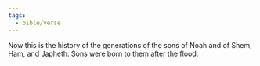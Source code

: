 ```yaml
---
tags:
  - bible/verse
---
```

Now this is the history of the generations of the sons of Noah and of Shem, Ham, and Japheth. Sons were born to them after the flood.